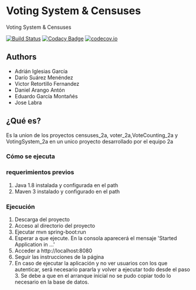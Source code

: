 # Voting System & Censuses
 Voting System & Censuses

[![Build Status](https://travis-ci.org/Arquisoft/VotingSystem_2a.svg?branch=master)](https://travis-ci.org/Arquisoft/VotingSystem)
[![Codacy Badge](https://api.codacy.com/project/badge/grade/fd857e92583544eb94491a505f0200a0)](https://www.codacy.com/app/jelabra/VotingSystem)
[![codecov.io](https://codecov.io/github/Arquisoft/VotingSystem/coverage.svg?branch=master)](https://codecov.io/github/Arquisoft/VotingSystem?branch=master)


## Authors
* Adrián Iglesias García
* Darío Suárez Menéndez
* Victor Retortillo Fernandez
* Daniel Arango Antón
* Eduardo García Montañés
* Jose Labra

## ¿Qué es?
Es la union de los proyectos censuses_2a, voter_2a,VoteCounting_2a y VotingSystem_2a en un unico proyecto desarrollado por el equipo 2a

### Cómo se ejecuta

### requerimientos previos
1. Java 1.8 instalada y configurada en el path
2. Maven 3 instalado y configurado en el path

### Ejecución
1. Descarga del proyecto
2. Acceso al directorio del proyecto
3. Ejecutar mvn spring-boot:run
4. Esperar a que ejecute. En la consola aparecerá el mensaje 'Started Application in ...'
5. Acceder a http://localhost:8080
6. Seguir las instrucciones de la página
7. En caso de ejecutar la aplicación y no ver usuarios con los que autenticar, será necesario pararla y volver a ejecutar todo desde el paso 3. Se debe a que en el arranque inicial no se pudo copiar todo lo necesario en la base de datos.





